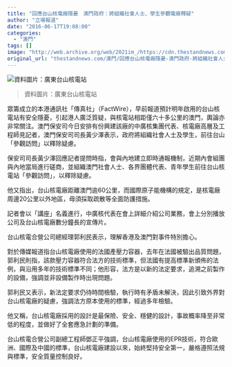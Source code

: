 ```yaml
---
title: "回應台山核電廠隱憂　澳門政府：將組織社會人士、學生參觀電廠釋疑"
author: "立場報道"
date: "2016-06-17T19:08:00"
categories:
  - "澳門"
tags: []
image: "http://web.archive.org/web/2021im_/https://cdn.thestandnews.com/media/photos/cache/tai-shan_nElmF_1200x0.png"
original_url: "thestandnews.com/澳門/回應台山核電廠隱憂-澳門政府-將組織社會人士-學生參觀台山"
---
```

![資料圖片：廣東台山核電站](http://web.archive.org/web/2021im_/https://cdn.thestandnews.com/media/photos/cache/tai-shan_nElmF_1200x0.png)

> 資料圖片：廣東台山核電站

眾籌成立的本港通訊社「傳真社」（FactWire），早前報道預計明年啟用的台山核電站有安全隱憂，引起港人廣泛質疑，與核電站相距僅六十多公里的澳門，輿論亦非常關注。澳門保安司今日安排有份興建該廠的中廣核集團代表、核電廠高層及工程師見記者，澳門保安司司長黃少澤表示，政府將組織社會人士及學生，前往台山「參觀訪問」以釋除疑慮。

保安司司長黃少澤回應記者提問時指，會與內地建立即時通報機制，近期內會組團與內地當局進行磋商，並組織澳門社會人士、各界團體代表、青年學生前往台山核電站「參觀訪問」，以釋除疑慮。

他又指出，台山核電廠距離澳門逾60公里，而國際原子能機構的規定，是核電廠周邊20公里以外地區，毋須採取疏散等全面防護措施。

記者會以「講座」名義進行，中廣核代表在會上詳細介紹公司業務，會上分別播放公司及台山核電廠數分鐘長的宣傳片。

台山核電合營公司總經理郭利民表示，理解香港及澳門對事件特別擔心。

對於傳媒報道指台山核電廠使用的法國產壓力容器，去年在法國被驗出品質問題，郭利民則指，該款壓力容器符合法方的技術標準，但法國有提高標準新頒佈的法例，與沿用多年的技術標準不同；他形容，法方是以新的法定要求，追溯之前製作的設備，強調並非設備製作時出現問題。

郭利民又表示，新法定要求仍待時間檢驗，執行時有矛盾未解決，因此引致外界對台山核電廠的疑慮，強調法方原本使用的標準，經過多年檢驗。

他又稱，台山核電廠採用的設計是最保險、安全、穩健的設計，事故概率降至非常低的程度，並做好了全套應急計劃的準備。

台山核電合營公司副總工程師鄧正平強調，台山核電廠使用的EPR技術，符合歐洲、國際及中國的標準，台山核電廠建設以來，始終堅持安全第一，嚴格遵照法規與標準，安全質量控制良好。